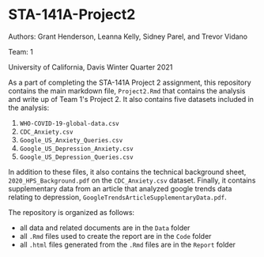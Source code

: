 # STA-141A-Project2
Authors: Grant Henderson, Leanna Kelly, Sidney Parel, and Trevor Vidano

Team: 1

University of California, Davis Winter Quarter 2021

As a part of completing the STA-141A Project 2 assignment, this repository contains the main markdown file, `Project2.Rmd` that contains the analysis and write up of Team 1's Project 2. It also contains five datasets included in the analysis:

1. `WHO-COVID-19-global-data.csv`
2. `CDC_Anxiety.csv`
3. `Google_US_Anxiety_Queries.csv`
4. `Google_US_Depression_Anxiety.csv`
5. `Google_US_Depression_Queries.csv`

In addition to these files, it also contains the technical background sheet, `2020_HPS_Background.pdf` on the `CDC_Anxiety.csv` dataset. Finally, it contains supplementary data from an article that analyzed google trends data relating to depression, `GoogleTrendsArticleSupplementaryData.pdf`.

The repository is organized as follows:
- all data and related documents are in the `Data` folder
- all `.Rmd` files used to create the report are in the `Code` folder
- all `.html` files generated from the `.Rmd` files are in the `Report` folder
